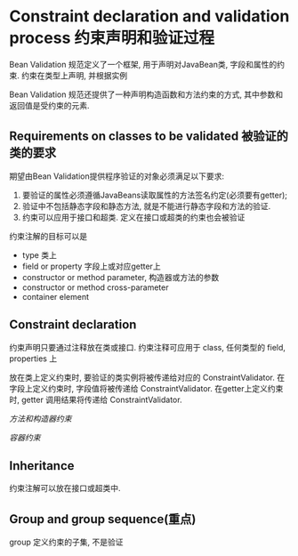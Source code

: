# Constraint declaration and validation process 约束声明和验证过程
Bean Validation 规范定义了一个框架, 用于声明对JavaBean类, 字段和属性的约束.
约束在类型上声明, 并根据实例

Bean Validation 规范还提供了一种声明构造函数和方法约束的方式,
其中参数和返回值是受约束的元素.

## Requirements on classes to be validated 被验证的类的要求
期望由Bean Validation提供程序验证的对象必须满足以下要求:

1. 要验证的属性必须遵循JavaBeans读取属性的方法签名约定(必须要有getter);
2. 验证中不包括静态字段和静态方法, 就是不能进行静态字段和方法的验证.
3. 约束可以应用于接口和超类. 定义在接口或超类的约束也会被验证

约束注解的目标可以是
* type 类上
* field or property 字段上或对应getter上
* constructor or method parameter, 构造器或方法的参数
* constructor or method cross-parameter
* container element





## Constraint declaration
约束声明只要通过注释放在类或接口.
约束注释可应用于 class, 任何类型的 field, properties 上

放在类上定义约束时, 要验证的类实例将被传递给对应的 ConstraintValidator.
在字段上定义约束时, 字段值将被传递给 ConstraintValidator.
在getter上定义约束时, getter 调用结果将传递给 ConstraintValidator.

*方法和构造器约束*

*容器约束*
## Inheritance
约束注解可以放在接口或超类中.

## Group and group sequence(重点)
group 定义约束的子集, 不是验证

